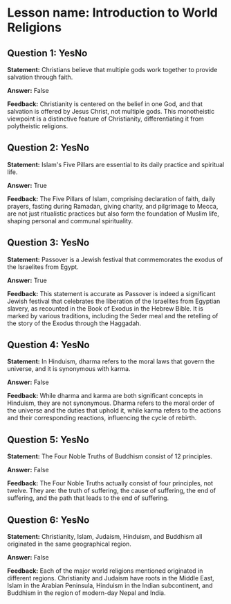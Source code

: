# Lesson name: Introduction to World Religions

## Question 1: YesNo

**Statement:** Christians believe that multiple gods work together to provide salvation through faith.

**Answer:** False

**Feedback:**
Christianity is centered on the belief in one God, and that salvation is offered by Jesus Christ, not multiple gods. This monotheistic viewpoint is a distinctive feature of Christianity, differentiating it from polytheistic religions.


## Question 2: YesNo

**Statement:** Islam's Five Pillars are essential to its daily practice and spiritual life.

**Answer:** True

**Feedback:**
The Five Pillars of Islam, comprising declaration of faith, daily prayers, fasting during Ramadan, giving charity, and pilgrimage to Mecca, are not just ritualistic practices but also form the foundation of Muslim life, shaping personal and communal spirituality.


## Question 3: YesNo

**Statement:** Passover is a Jewish festival that commemorates the exodus of the Israelites from Egypt.

**Answer:** True

**Feedback:**
This statement is accurate as Passover is indeed a significant Jewish festival that celebrates the liberation of the Israelites from Egyptian slavery, as recounted in the Book of Exodus in the Hebrew Bible. It is marked by various traditions, including the Seder meal and the retelling of the story of the Exodus through the Haggadah.


## Question 4: YesNo

**Statement:** In Hinduism, dharma refers to the moral laws that govern the universe, and it is synonymous with karma.

**Answer:** False

**Feedback:**
While dharma and karma are both significant concepts in Hinduism, they are not synonymous. Dharma refers to the moral order of the universe and the duties that uphold it, while karma refers to the actions and their corresponding reactions, influencing the cycle of rebirth.


## Question 5: YesNo

**Statement:** The Four Noble Truths of Buddhism consist of 12 principles.

**Answer:** False

**Feedback:**
The Four Noble Truths actually consist of four principles, not twelve. They are: the truth of suffering, the cause of suffering, the end of suffering, and the path that leads to the end of suffering.


## Question 6: YesNo

**Statement:** Christianity, Islam, Judaism, Hinduism, and Buddhism all originated in the same geographical region.

**Answer:** False

**Feedback:**
Each of the major world religions mentioned originated in different regions. Christianity and Judaism have roots in the Middle East, Islam in the Arabian Peninsula, Hinduism in the Indian subcontinent, and Buddhism in the region of modern-day Nepal and India.


